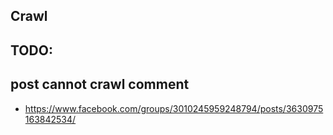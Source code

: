 ## Crawl

## TODO:

## post cannot crawl comment
- https://www.facebook.com/groups/3010245959248794/posts/3630975163842534/
